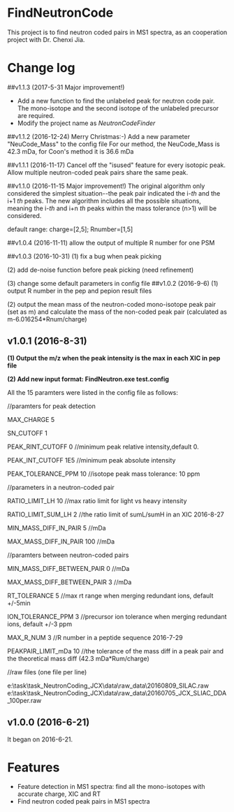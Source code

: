# FindNeutronCode
This project is to find neutron coded pairs in MS1 spectra, as an cooperation project with Dr. Chenxi Jia. 

# Change log
##v1.1.3 (2017-5-31 Major improvement!)
* Add a new function to find the unlabeled peak for neutron code pair. The mono-isotope and the second isotope of the unlabeled precursor are required. 
* Modify the project name as *NeutronCodeFinder*

##v1.1.2 (2016-12-24) Merry Christmas:-)
Add a new parameter "NeuCode_Mass" to the config file
For our method, the NeuCode_Mass is 42.3 mDa, for Coon's method it is 36.6 mDa

##v1.1.1 (2016-11-17)
Cancel off the "isused" feature for every isotopic peak.
Allow multiple neutron-coded peak pairs share the same peak.

##v1.1.0 (2016-11-15 Major improvement!)
The original algorithm only considered the simplest situation--the peak pair indicated the i-*th* and the i+1 *th* peaks. The new algorithm includes all the possible situations, meaning the i-*th* and i+n *th* peaks within the mass tolerance (n>1) will be considered.

default range: charge=[2,5]; Rnumber=[1,5] 

##v1.0.4 (2016-11-11)
allow the output of multiple R number for one PSM
 
##v1.0.3 (2016-10-31)
(1) fix a bug when peak picking

(2) add de-noise function before peak picking (need refinement)

(3) change some default parameters in config file
##v1.0.2 (2016-9-6)
(1) output R number in the pep and pepion result files

(2) output the mean mass of the neutron-coded mono-isotope peak pair (set as m) and calculate the mass of the non-coded peak pair (calculated as m-6.016254*Rnum/charge)


## v1.0.1 (2016-8-31)

**(1) Output the m/z when the peak intensity is the max in each XIC in pep file**

**(2) Add new input format: FindNeutron.exe test.config**

All the 15 paramters were listed in the config file as follows:

//paramters for peak detection

MAX_CHARGE	5

SN_CUTOFF	1

PEAK_RINT_CUTOFF	0	//minimum peak relative intensity,default 0.

PEAK_INT_CUTOFF	1E5	//minimum peak absolute intensity

PEAK_TOLERANCE_PPM	10	//isotope peak mass tolerance: 10 ppm

//parameters in a neutron-coded pair

RATIO\_LIMIT\_LH	10	//max ratio limit for light vs heavy intensity

RATIO\_LIMIT\_SUM\_LH	2 //the ratio limit of sumL/sumH in an XIC  2016-8-27

MIN\_MASS\_DIFF\_IN\_PAIR	5 //mDa

MAX\_MASS\_DIFF\_IN\_PAIR	100	//mDa

//paramters between neutron-coded pairs

MIN\_MASS\_DIFF\_BETWEEN\_PAIR	0	//mDa

MAX\_MASS\_DIFF\_BETWEEN_PAIR	3	//mDa

RT\_TOLERANCE	5	//max rt range when merging redundant ions, default +/-5min

ION\_TOLERANCE\_PPM	3 //precursor ion tolerance when merging redundant ions, default +/-3 ppm

MAX\_R\_NUM	3 //R number in a peptide sequence	 2016-7-29

PEAKPAIR\_LIMIT\_mDa	10	//the tolerance of the mass diff in a peak pair and the theoretical mass diff (42.3 mDa*Rum/charge)

//raw files (one file per line)

e:\task\task_NeutronCoding_JCX\data\raw_data\20160809_SILAC.raw
e:\task\task_NeutronCoding_JCX\data\raw_data\20160705_JCX_SLIAC_DDA_100per.raw 

## v1.0.0 (2016-6-21)
It began on 2016-6-21.

# Features
* Feature detection in MS1 spectra: find all the mono-isotopes with accurate charge, XIC and RT
* Find neutron coded peak pairs in MS1 spectra